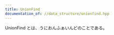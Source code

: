 ```yaml
---
title: UnionFind
documentation_of: //data_structure/unionfind.hpp
---
```


UnionFind とは、うにおんふぁいんどのことである。
